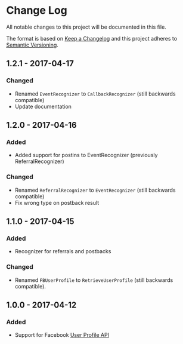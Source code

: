 # Change Log
All notable changes to this project will be documented in this file.

The format is based on [Keep a Changelog](http://keepachangelog.com/)
and this project adheres to [Semantic Versioning](http://semver.org/).

## 1.2.1 - 2017-04-17
### Changed
- Renamed `EventRecognizer` to `CallbackRecognizer` (still backwards compatible)
- Update documentation

## 1.2.0 - 2017-04-16
### Added
- Added support for postins to EventRecognizer (previously ReferralRecognizer)

### Changed
- Renamed `ReferralRecognizer` to `EventRecognizer` (still backwards compatible)
- Fix wrong type on postback result

## 1.1.0 - 2017-04-15
### Added
- Recognizer for referrals and postbacks

### Changed
- Renamed `FBUserProfile` to `RetrieveUserProfile` (still backwards compatible).

## 1.0.0 - 2017-04-12
### Added
- Support for Facebook [User Profile API](https://developers.facebook.com/docs/messenger-platform/user-profile)
